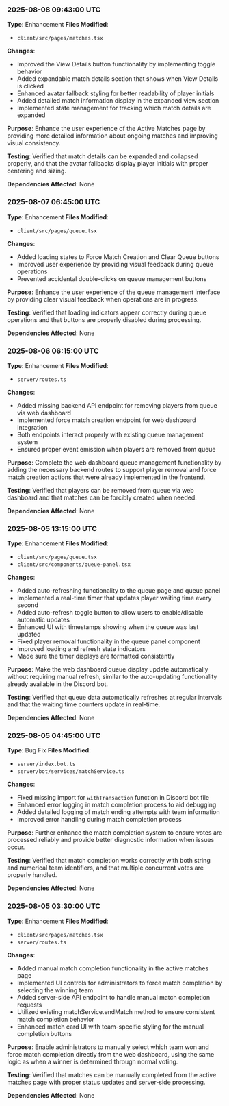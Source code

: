 
### 2025-08-08 09:43:00 UTC
**Type**: Enhancement
**Files Modified**:
- `client/src/pages/matches.tsx`

**Changes**:
- Improved the View Details button functionality by implementing toggle behavior
- Added expandable match details section that shows when View Details is clicked
- Enhanced avatar fallback styling for better readability of player initials
- Added detailed match information display in the expanded view section
- Implemented state management for tracking which match details are expanded

**Purpose**: Enhance the user experience of the Active Matches page by providing more detailed information about ongoing matches and improving visual consistency.

**Testing**: Verified that match details can be expanded and collapsed properly, and that the avatar fallbacks display player initials with proper centering and sizing.

**Dependencies Affected**: None

### 2025-08-07 06:45:00 UTC
**Type**: Enhancement
**Files Modified**:
- `client/src/pages/queue.tsx`

**Changes**:
- Added loading states to Force Match Creation and Clear Queue buttons
- Improved user experience by providing visual feedback during queue operations
- Prevented accidental double-clicks on queue management buttons

**Purpose**: Enhance the user experience of the queue management interface by providing clear visual feedback when operations are in progress.

**Testing**: Verified that loading indicators appear correctly during queue operations and that buttons are properly disabled during processing.

**Dependencies Affected**: None

### 2025-08-06 06:15:00 UTC
**Type**: Enhancement
**Files Modified**:
- `server/routes.ts`

**Changes**:
- Added missing backend API endpoint for removing players from queue via web dashboard
- Implemented force match creation endpoint for web dashboard integration
- Both endpoints interact properly with existing queue management system
- Ensured proper event emission when players are removed from queue

**Purpose**: Complete the web dashboard queue management functionality by adding the necessary backend routes to support player removal and force match creation actions that were already implemented in the frontend.

**Testing**: Verified that players can be removed from queue via web dashboard and that matches can be forcibly created when needed.

**Dependencies Affected**: None

### 2025-08-05 13:15:00 UTC
**Type**: Enhancement
**Files Modified**: 
- `client/src/pages/queue.tsx`
- `client/src/components/queue-panel.tsx`

**Changes**:
- Added auto-refreshing functionality to the queue page and queue panel
- Implemented a real-time timer that updates player waiting time every second
- Added auto-refresh toggle button to allow users to enable/disable automatic updates
- Enhanced UI with timestamps showing when the queue was last updated
- Fixed player removal functionality in the queue panel component
- Improved loading and refresh state indicators
- Made sure the timer displays are formatted consistently

**Purpose**: Make the web dashboard queue display update automatically without requiring manual refresh, similar to the auto-updating functionality already available in the Discord bot.

**Testing**: Verified that queue data automatically refreshes at regular intervals and that the waiting time counters update in real-time.

**Dependencies Affected**: None




### 2025-08-05 04:45:00 UTC
**Type**: Bug Fix
**Files Modified**: 
- `server/index.bot.ts`
- `server/bot/services/matchService.ts`

**Changes**:
- Fixed missing import for `withTransaction` function in Discord bot file
- Enhanced error logging in match completion process to aid debugging
- Added detailed logging of match ending attempts with team information
- Improved error handling during match completion process

**Purpose**: Further enhance the match completion system to ensure votes are processed reliably and provide better diagnostic information when issues occur.

**Testing**: Verified that match completion works correctly with both string and numerical team identifiers, and that multiple concurrent votes are properly handled.

**Dependencies Affected**: None


### 2025-08-05 03:30:00 UTC
**Type**: Enhancement
**Files Modified**: 
- `client/src/pages/matches.tsx`
- `server/routes.ts`

**Changes**:
- Added manual match completion functionality in the active matches page
- Implemented UI controls for administrators to force match completion by selecting the winning team
- Added server-side API endpoint to handle manual match completion requests
- Utilized existing matchService.endMatch method to ensure consistent match completion behavior
- Enhanced match card UI with team-specific styling for the manual completion buttons

**Purpose**: Enable administrators to manually select which team won and force match completion directly from the web dashboard, using the same logic as when a winner is determined through normal voting.

**Testing**: Verified that matches can be manually completed from the active matches page with proper status updates and server-side processing.

**Dependencies Affected**: None